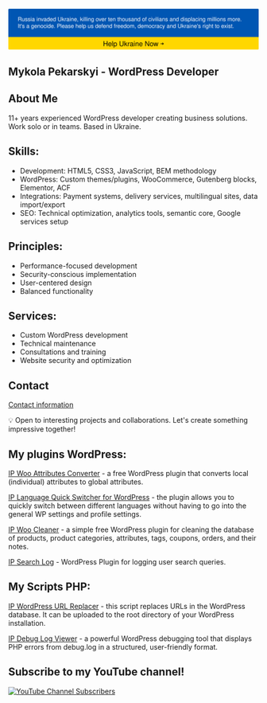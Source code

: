 [![Stand With Ukraine](https://raw.githubusercontent.com/vshymanskyy/StandWithUkraine/main/banner2-direct.svg)](https://stand-with-ukraine.pp.ua)

## Mykola Pekarskyi - WordPress Developer

## About Me
11+ years experienced WordPress developer creating business solutions. Work solo or in teams. Based in Ukraine.

## Skills:

- Development: HTML5, CSS3, JavaScript, BEM methodology
- WordPress: Custom themes/plugins, WooCommerce, Gutenberg blocks, Elementor, ACF
- Integrations: Payment systems, delivery services, multilingual sites, data import/export
- SEO: Technical optimization, analytics tools, semantic core, Google services setup

## Principles:

- Performance-focused development
- Security-conscious implementation
- User-centered design
- Balanced functionality

## Services:

- Custom WordPress development
- Technical maintenance
- Consultations and training
- Website security and optimization

## Contact
[Contact information](https://inwebpress.com/contacts/)

💡 Open to interesting projects and collaborations. Let's create something impressive together!

## My plugins WordPress:

[IP Woo Attributes Converter](https://github.com/pekarskyi/ip-woo-attribute-converter) - a free WordPress plugin that converts local (individual) attributes to global attributes.

[IP Language Quick Switcher for WordPress](https://github.com/pekarskyi/ip-language-quick-switcher-for-wordpress) - the plugin allows you to quickly switch between different languages without having to go into the general WP settings and profile settings.

[IP Woo Cleaner](https://github.com/pekarskyi/ip-woo-cleaner) - a simple free WordPress plugin for cleaning the database of products, product categories, attributes, tags, coupons, orders, and their notes.

[IP Search Log](https://github.com/pekarskyi/ip-search-log) - WordPress Plugin for logging user search queries.

## My Scripts PHP:

[IP WordPress URL Replacer](https://github.com/pekarskyi/ip-wordpress-url-replacer) - this script replaces URLs in the WordPress database. It can be uploaded to the root directory of your WordPress installation.

[IP Debug Log Viewer](https://github.com/pekarskyi/ip-debug-log-viewer) - a powerful WordPress debugging tool that displays PHP errors from debug.log in a structured, user-friendly format.

## Subscribe to my YouTube channel!

[![YouTube Channel Subscribers](https://img.shields.io/youtube/channel/subscribers/UC9ZEeT6WrGupgza9KXpazyA)](https://www.youtube.com/@inwebpress/videos)

